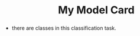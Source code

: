 

<h1 align="center"> My Model Card </h1>

<h3 align="center">  </h3>

<h5 align="center">  </h5>




  
  
- there are  classes in this classification task.
  
   

